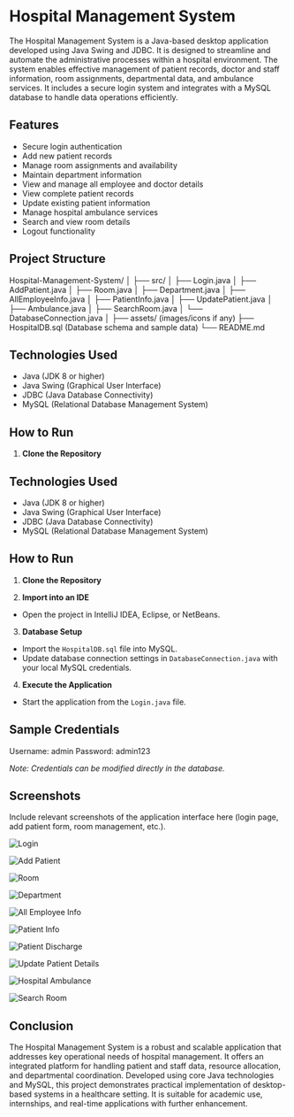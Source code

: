 # Hospital Management System

The Hospital Management System is a Java-based desktop application developed using Java Swing and JDBC. It is designed to streamline and automate the administrative processes within a hospital environment. The system enables effective management of patient records, doctor and staff information, room assignments, departmental data, and ambulance services. It includes a secure login system and integrates with a MySQL database to handle data operations efficiently.

## Features

- Secure login authentication
- Add new patient records
- Manage room assignments and availability
- Maintain department information
- View and manage all employee and doctor details
- View complete patient records
- Update existing patient information
- Manage hospital ambulance services
- Search and view room details
- Logout functionality

## Project Structure
Hospital-Management-System/
│
├── src/
│ ├── Login.java
│ ├── AddPatient.java
│ ├── Room.java
│ ├── Department.java
│ ├── AllEmployeeInfo.java
│ ├── PatientInfo.java
│ ├── UpdatePatient.java
│ ├── Ambulance.java
│ ├── SearchRoom.java
│ └── DatabaseConnection.java
│
├── assets/ (images/icons if any)
├── HospitalDB.sql (Database schema and sample data)
└── README.md


## Technologies Used

- Java (JDK 8 or higher)
- Java Swing (Graphical User Interface)
- JDBC (Java Database Connectivity)
- MySQL (Relational Database Management System)

## How to Run

1. **Clone the Repository**


## Technologies Used

- Java (JDK 8 or higher)
- Java Swing (Graphical User Interface)
- JDBC (Java Database Connectivity)
- MySQL (Relational Database Management System)

## How to Run

1. **Clone the Repository**

2. **Import into an IDE**
- Open the project in IntelliJ IDEA, Eclipse, or NetBeans.

3. **Database Setup**
- Import the `HospitalDB.sql` file into MySQL.
- Update database connection settings in `DatabaseConnection.java` with your local MySQL credentials.

4. **Execute the Application**
- Start the application from the `Login.java` file.

## Sample Credentials

Username: admin
Password: admin123


*Note: Credentials can be modified directly in the database.*

## Screenshots

Include relevant screenshots of the application interface here (login page, add patient form, room management, etc.).

![Login](https://github.com/user-attachments/assets/c905f14f-7efa-4112-b39d-27136a02a95d)

![Add Patient](https://github.com/user-attachments/assets/dcd73693-5bf3-421d-b58f-b8cc827ab98e)

![Room](https://github.com/user-attachments/assets/0efb62ac-e6db-48ea-8bb1-b525f6a2073a)

![Department](https://github.com/user-attachments/assets/28e13459-7b04-42f2-a0e9-bfc8f352414f)

![All Employee Info](https://github.com/user-attachments/assets/f2b723a6-9c5d-4c00-97f9-515b299b1188)

![Patient Info](https://github.com/user-attachments/assets/2a6742eb-e35d-485f-abcf-786ee50fe707)

![Patient Discharge](https://github.com/user-attachments/assets/e7e294af-151b-472c-bbc3-b04c4a881b4f)

![Update Patient Details](https://github.com/user-attachments/assets/af2233cf-e60b-430d-a070-22bde32a9b95)

![Hospital Ambulance](https://github.com/user-attachments/assets/45aacb8b-2ebb-46c3-909c-2b77782d39a1)

![Search Room](https://github.com/user-attachments/assets/00b35407-ad9b-49ba-bfe8-b200a274e0b9)


## Conclusion

The Hospital Management System is a robust and scalable application that addresses key operational needs of hospital management. It offers an integrated platform for handling patient and staff data, resource allocation, and departmental coordination. Developed using core Java technologies and MySQL, this project demonstrates practical implementation of desktop-based systems in a healthcare setting. It is suitable for academic use, internships, and real-time applications with further enhancement.

